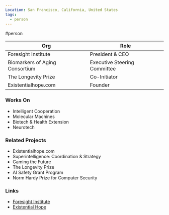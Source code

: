 ```yaml
---
Location: San Francisco, California, United States
tags:
  - person
---
```

#person

| Org                          | Role                        |
| ---------------------------- | --------------------------- |
| Foresight Institute          | President & CEO             |
| Biomarkers of Aging Consortium | Executive Steering Committee |
| The Longevity Prize          | Co-Initiator                |
| Existentialhope.com          | Founder                     |

### Works On

- Intelligent Cooperation
- Molecular Machines
- Biotech & Health Extension
- Neurotech

### Related Projects

- Existentialhope.com
- Superintelligence: Coordination & Strategy
- Gaming the Future
- The Longevity Prize
- AI Safety Grant Program
- Norm Hardy Prize for Computer Security

### Links

- [Foresight Institute](https://foresight.org/our-team/allison-duettmann-president-ceo/)
- [Existential Hope](https://www.existentialhope.com)
